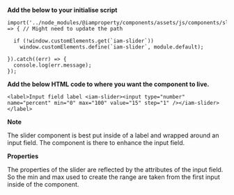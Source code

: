 **Add the below to your initialise script**

```
import('../node_modules/@iamproperty/components/assets/js/components/slider/slider.component.min').then(module => { // Might need to update the path

  if (!window.customElements.get(`iam-slider`))
    window.customElements.define(`iam-slider`, module.default);

}).catch((err) => {
  console.log(err.message);
});
```

**Add the below HTML code to where you want the component to live.**

```
<label>Input field label <iam-slider><input type="number" name="percent" min="0" max="100" value="15" step="1" /></iam-slider></label>
```

**Note**

The slider component is best put inside of a label and wrapped around an input field. The component is there to enhance the input field.

**Properties**

The properties of the slider are reflected by the attributes of the input field. So the min and max used to create the range are taken from the first input inside of the component.
